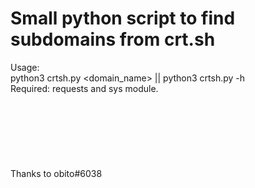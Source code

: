 # Small python script to find subdomains from crt.sh
Usage:\
python3 crtsh.py <domain_name>  || python3 crtsh.py -h \
Required: requests and sys module.
\
\
\
\
\
\
\
\
Thanks to obito#6038
